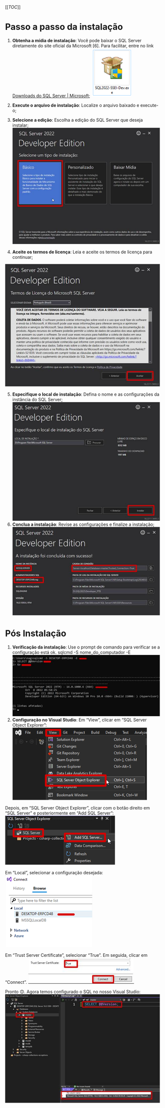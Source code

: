 [[_TOC_]]

# Passo a passo da instalação

1.  **Obtenha a mídia de instalação**: Você pode baixar o SQL Server diretamente do site oficial da Microsoft [6]. Para facilitar, entre no link [Downloads do SQL Server | Microsoft](https://www.microsoft.com/pt-br/sql-server/sql-server-downloads);
![==image_0==.png](/.attachments/==image_0==-85581712-f013-4090-a897-babfa8546997.png)   

2.  **Execute o arquivo de instalação**: Localize o arquivo baixado e execute-o;
3.  **Selecione a edição**: Escolha a edição do SQL Server que deseja instalar;
![==image_1==.png](/.attachments/==image_1==-80fcc7c1-ea92-4a93-8e25-8a84af95b73d.png)   

4.  **Aceite os termos de licença**: Leia e aceite os termos de licença para continuar;

![==image_2==.png](/.attachments/==image_2==-ffd160c9-f983-4e95-b2ad-a04bba3665ad.png)   

5.  **Especifique o local de instalação**: Defina o nome e as configurações da instância do SQL Server;
![==image_3==.png](/.attachments/==image_3==-fd240c75-4328-468c-a612-516695f37e90.png)
6.  **Conclua a instalação**: Revise as configurações e finalize a instalação;
![==image_4==.png](/.attachments/==image_4==-f9953d78-8bac-4e59-b977-bd7e320ca890.png) 

# Pós Instalação  
  
1.  **Verificação da instalação**: Use o prompt de comando para verificar se a configuração está ok.
sqlcmd -S nome_do_computador -E
![==image_5==.png](/.attachments/==image_5==-6cb9c9d7-4298-48fe-9da5-10f069192dc9.png) 
2.  **Configuração no Visual Studio**: Em “View”, clicar em “SQL Server Object Explorer”:
![==image_6==.png](/.attachments/==image_6==-27df0cf6-66db-4380-88d0-67946b336591.png)   

Depois, em “SQL Server Object Explorer”, clicar com o botão direito em “SQL Server” e posteriormente em “Add SQL Server”:
![==image_7==.png](/.attachments/==image_7==-91d23573-e091-4e8c-8f8c-ca77853c5a90.png)   

Em “Local”, selecionar a configuração desejada:
![==image_8==.png](/.attachments/==image_8==-ebae4275-d6a2-4474-8819-477cc3d46200.png)   

Em “Trust Server Certificate”, selecionar “True”. Em seguida, clicar em “Connect”.
![==image_9==.png](/.attachments/==image_9==-8b143d3f-6699-4310-9d2a-ca54553fb2a8.png)   

  
Pronto 😊. Agora temos configurado o SQL no nosso Visual Studio:
![==image_10==.png](/.attachments/==image_10==-306dc197-7d82-41f3-b262-a07bc61ea4af.png) 